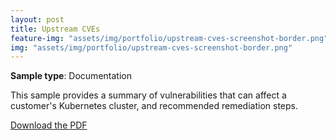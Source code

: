 ```yaml
---
layout: post
title: Upstream CVEs
feature-img: "assets/img/portfolio/upstream-cves-screenshot-border.png"
img: "assets/img/portfolio/upstream-cves-screenshot-border.png"
---
```


**Sample type**: Documentation

This sample provides a summary of vulnerabilities that can affect a customer's Kubernetes cluster, and recommended remediation steps. 

<a href="https://raw.githubusercontent.com/bunnnnnnn/bunnnnnnn.github.io/main/_portfolio/vmware-cve.pdf" download>Download the PDF</a>
